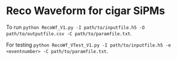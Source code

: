 # Reco Waveform for cigar SiPMs

To run ```python RecoWf_V1.py -I path/to/inputfile.h5 -O path/to/outputfile.csv -C path/to/paramfile.txt```.

For testing  ```python RecoWf_VTest_V1.py -I path/to/inputfile.h5 -e <eventnumber> -C path/to/paramfile.txt```. 
